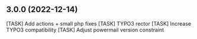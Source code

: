 ## 3.0.0 (2022-12-14)

[TASK] Add actions + small php fixes
[TASK] TYPO3 rector
[TASK] Increase TYPO3 compatibility
[TASK] Adjust powermail version constraint

